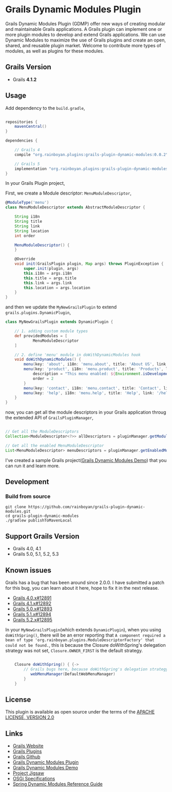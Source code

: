 # Grails Dynamic Modules Plugin

Grails Dynamic Modules Plugin (GDMP) offer new ways of creating modular and maintainable Grails applications.
A Grails plugin can implement one or more plugin modules to develop and extend Grails applications.
We can use Dynamic Modules to maximize the use of Grails plugins and create an open, shared, and reusable plugin market.
Welcome to contribute more types of modules, as well as plugins for these modules.

## Grails Version

- Grails **4.1.2**

## Usage

Add dependency to the `build.gradle`,

```gradle

repositories {
    mavenCentral()
}

dependencies {

    // Grails 4
    compile "org.rainboyan.plugins:grails-plugin-dynamic-modules:0.0.2"

    // Grails 5
    implementation "org.rainboyan.plugins:grails-plugin-dynamic-modules:0.0.2"
}

```

In your Grails Plugin project,

First, we create a Module descriptor: `MenuModuleDescriptor`,

```groovy
@ModuleType('menu')
class MenuModuleDescriptor extends AbstractModuleDescriptor {

    String i18n
    String title
    String link
    String location
    int order

    MenuModuleDescriptor() {
    }

    @Override
    void init(GrailsPlugin plugin, Map args) throws PluginException {
        super.init(plugin, args)
        this.i18n = args.i18n
        this.title = args.title
        this.link = args.link
        this.location = args.location
    }
}
```

and then we update the `MyNewGrailsPlugin` to extend `grails.plugins.DynamicPlugin`,

```groovy
class MyNewGrailsPlugin extends DynamicPlugin {

    // 1. adding custom module types
    def providedModules = [
            MenuModuleDescriptor
    ]

    // 2. define 'menu' module in doWithDynamicModules hook
    void doWithDynamicModules() {
        menu(key: 'about', i18n: 'menu.about', title: 'About US', link: '/about', location: 'topnav')
        menu(key: 'product', i18n: 'menu.product', title: 'Products', link: '/product', location: 'topnav', enabled: "${Environment.isDevelopmentMode()}") {
            description = "This menu enabled: ${Environment.isDevelopmentMode()}"
            order = 2
        }
        menu(key: 'contact', i18n: 'menu.contact', title: 'Contact', link: '/contact', location: 'topnav', enabled: false)
        menu(key: 'help', i18n: 'menu.help', title: 'Help', link: '/help', location: 'footer')
    }
}
```

now, you can get all the module descriptors in your Grails application throug the extended API of `GrailsPluginManager`,

```groovy

// Get all the ModuleDescriptors
Collection<ModuleDescriptor<?>> allDescriptors = pluginManager.getModuleDescriptors()

// Get all the enabled MenuModuleDescriptor
List<MenuModuleDescriptor> menuDescriptors = pluginManager.getEnabledModuleDescriptorsByClass(MenuModuleDescriptor)

```

I've created a sample Grails project([Grails Dynamic Modules Demo](https://github.com/rainboyan/grails-dynamic-modules-demo)) that you can run it and learn more.

## Development

### Build from source

```
git clone https://github.com/rainboyan/grails-plugin-dynamic-modules.git
cd grails-plugin-dynamic-modules
./gradlew publishToMavenLocal
```

## Support Grails Version

* Grails 4.0, 4.1
* Grails 5.0, 5.1, 5.2, 5.3

## Known issues

Grails has a bug that has been around since 2.0.0. I have submitted a patch for this bug, you can learn about it here, hope to fix it in the next release.

* [Grails 4.0.x#12891](https://github.com/grails/grails-core/pull/12891)
* [Grails 4.1.x#12892](https://github.com/grails/grails-core/pull/12892)
* [Grails 5.0.x#12893](https://github.com/grails/grails-core/pull/12893)
* [Grails 5.1.x#12894](https://github.com/grails/grails-core/pull/12894)
* [Grails 5.2.x#12895](https://github.com/grails/grails-core/pull/12895)

In your `MyNewGrailsPlugin`(which extends `DynamicPlugin`), when you using `doWithSpring()`,
there will be an error reporting that `A component required a bean of type 'org.rainboyan.plugins.ModuleDescriptorFactory' that could not be found.`,
this is because the Closure doWithSpring's delegation strategy was not set, `Closure.OWNER_FIRST` is the default strategy.

```groovy

    Closure doWithSpring() { {->
        // Grails bugs here, because doWithSpring's delegation strategy not set
           webMenuManager(DefaultWebMenuManager)
        }
    }

```

## License

This plugin is available as open source under the terms of the [APACHE LICENSE, VERSION 2.0](http://apache.org/Licenses/LICENSE-2.0)

## Links

- [Grails Website](https://grails.org)
- [Grails Plugins](https://docs.grails.org/4.0.0/guide/plugins.html)
- [Grails Github](https://github.com/grails)
- [Grails Dynamic Modules Plugin](https://github.com/rainboyan/grails-plugin-dynamic-modules)
- [Grails Dynamic Modules Demo](https://github.com/rainboyan/grails-dynamic-modules-demo)
- [Project Jigsaw](https://openjdk.org/projects/jigsaw/)
- [OSGi Specifications](https://docs.osgi.org/specification/)
- [Spring Dynamic Modules Reference Guide](https://docs.spring.io/spring-osgi/docs/current/reference/html/)
